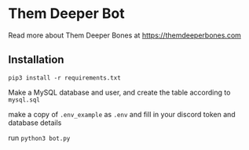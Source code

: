 # Them Deeper Bot

Read more about Them Deeper Bones at https://themdeeperbones.com

## Installation

`pip3 install -r requirements.txt`

Make a MySQL database and user, and create the table according to `mysql.sql`

make a copy of `.env_example` as `.env` and fill in your discord token and database details

run `python3 bot.py`
